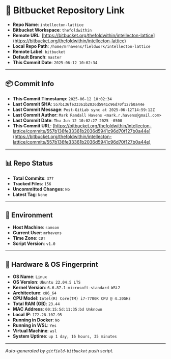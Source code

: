 # 🔗 Bitbucket Repository Link

- **Repo Name**: `intellecton-lattice`
- **Bitbucket Workspace**: `thefoldwithin`
- **Remote URL**: [https://bitbucket.org/thefoldwithin/intellecton-lattice](https://bitbucket.org/thefoldwithin/intellecton-lattice)
- **Local Repo Path**: `/home/mrhavens/fieldwork/intellecton-lattice`
- **Remote Label**: `bitbucket`
- **Default Branch**: `master`
- **This Commit Date**: `2025-06-12 10:02:34`

---

## 📦 Commit Info

- **This Commit Timestamp**: `2025-06-12 10:02:34`
- **Last Commit SHA**: `557b136fe33361b2036d5941c96d70f127b0a44e`
- **Last Commit Message**: `Post-GitLab sync at 2025-06-12T14:59:12Z`
- **Last Commit Author**: `Mark Randall Havens <mark.r.havens@gmail.com>`
- **Last Commit Date**: `Thu Jun 12 10:02:27 2025 -0500`
- **This Commit URL**: [https://bitbucket.org/thefoldwithin/intellecton-lattice/commits/557b136fe33361b2036d5941c96d70f127b0a44e](https://bitbucket.org/thefoldwithin/intellecton-lattice/commits/557b136fe33361b2036d5941c96d70f127b0a44e)

---

## 📊 Repo Status

- **Total Commits**: `377`
- **Tracked Files**: `156`
- **Uncommitted Changes**: `No`
- **Latest Tag**: `None`

---

## 🧭 Environment

- **Host Machine**: `samson`
- **Current User**: `mrhavens`
- **Time Zone**: `CDT`
- **Script Version**: `v1.0`

---

## 🧬 Hardware & OS Fingerprint

- **OS Name**: `Linux`
- **OS Version**: `Ubuntu 22.04.5 LTS`
- **Kernel Version**: `6.6.87.1-microsoft-standard-WSL2`
- **Architecture**: `x86_64`
- **CPU Model**: `Intel(R) Core(TM) i7-7700K CPU @ 4.20GHz`
- **Total RAM (GB)**: `23.44`
- **MAC Address**: `00:15:5d:11:35:bd
Unknown`
- **Local IP**: `172.28.107.95`
- **Running in Docker**: `No`
- **Running in WSL**: `Yes`
- **Virtual Machine**: `wsl`
- **System Uptime**: `up 1 day, 16 hours, 35 minutes`

---

_Auto-generated by `gitfield-bitbucket` push script._
